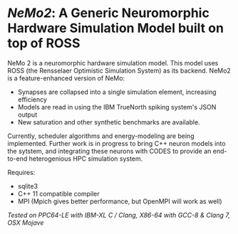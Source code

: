 # *NeMo2*: A Generic Neuromorphic Hardware Simulation Model built on top of ROSS

NeMo 2 is a neuromorphic hardware simulation model. This model uses ROSS (the Rensselaer Optimistic Simulation System)
as its backend. NeMo2 is a feature-enhanced version of NeMo:
* Synapses are collapsed into a single simulation element, increasing efficiency
* Models are read in using the IBM TrueNorth spiking system's JSON output
* New saturation and other synthetic benchmarks are available.


Currently, scheduler algorithms and energy-modeling are being implemented. Further work is in progress to bring 
C++ neuron models into the sytstem, and integrating these neurons with CODES to provide an end-to-end heterogenious 
HPC simulation system.


Requires:
* sqlite3
* C++ 11 compatible compiler
* MPI (Mpich gives better performance, but OpenMPI will work as well)

_Tested on PPC64-LE with IBM-XL C / Clang, X86-64 with GCC-8 & Clang 7, OSX Mojave_
